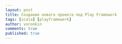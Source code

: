 ```yaml
---
layout: post
title: Создание нового проекта под Play Framework
tags: [scala] [playframework]
author: voronkin
comments: true
published: true
---
```


